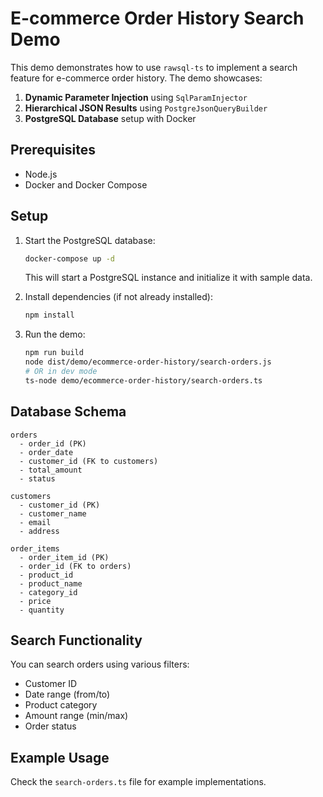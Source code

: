 # E-commerce Order History Search Demo

This demo demonstrates how to use `rawsql-ts` to implement a search feature for e-commerce order history. The demo showcases:

1. **Dynamic Parameter Injection** using `SqlParamInjector`
2. **Hierarchical JSON Results** using `PostgreJsonQueryBuilder`
3. **PostgreSQL Database** setup with Docker

## Prerequisites

- Node.js
- Docker and Docker Compose

## Setup

1. Start the PostgreSQL database:

   ```bash
   docker-compose up -d
   ```

   This will start a PostgreSQL instance and initialize it with sample data.

2. Install dependencies (if not already installed):

   ```bash
   npm install
   ```

3. Run the demo:

   ```bash
   npm run build
   node dist/demo/ecommerce-order-history/search-orders.js
   # OR in dev mode
   ts-node demo/ecommerce-order-history/search-orders.ts
   ```

## Database Schema

```
orders
  - order_id (PK)
  - order_date
  - customer_id (FK to customers)
  - total_amount
  - status

customers
  - customer_id (PK)
  - customer_name
  - email
  - address

order_items
  - order_item_id (PK)
  - order_id (FK to orders)
  - product_id
  - product_name
  - category_id
  - price
  - quantity
```

## Search Functionality

You can search orders using various filters:

- Customer ID
- Date range (from/to)
- Product category
- Amount range (min/max)
- Order status

## Example Usage

Check the `search-orders.ts` file for example implementations.